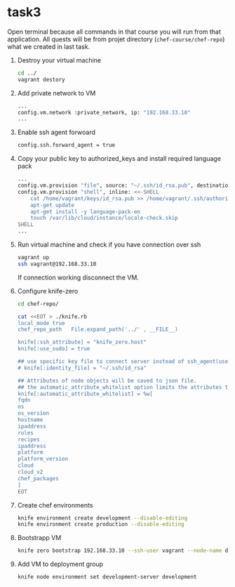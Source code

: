 # task3

Open terminal because all commands in that course you will run from that application. All quests will be from projet directory (`chef-course/chef-repo`) what we created in last task.

1. Destroy your virtual machine

    ```bash
    cd ../
    vagrant destory
    ```
2. Add private network to VM

    ```bash
    ...
    config.vm.network :private_network, ip: "192.168.33.10"
    ...
    ```

3. Enable ssh agent forwoard

    ```bash
    config.ssh.forward_agent = true
    ```

4. Copy your public key to authorized_keys and install required language pack

    ```bash
    ...
    config.vm.provision "file", source: "~/.ssh/id_rsa.pub", destination: "$HOME/keys/id_rsa.pub"
    config.vm.provision "shell", inline: <<-SHELL
        cat /home/vagrant/keys/id_rsa.pub >> /home/vagrant/.ssh/authorized_keys
        apt-get update
        apt-get install -y language-pack-en
        touch /var/lib/cloud/instance/locale-check.skip
    SHELL
    ...
    ```
5. Run virtual machine and check if you have connection over ssh

    ```bash
    vagrant up
    ssh vagrant@192.168.33.10
    ```

    If connection working disconnect the VM.

6. Configure knife-zero

    ```bash
    cd chef-repo/

    cat <<EOT > ./knife.rb
    local_mode true
    chef_repo_path   File.expand_path('../' , __FILE__)

    knife[:ssh_attribute] = "knife_zero.host"
    knife[:use_sudo] = true

    ## use specific key file to connect server instead of ssh_agent(use ssh_agent is set true by default).
    # knife[:identity_file] = "~/.ssh/id_rsa"

    ## Attributes of node objects will be saved to json file.
    ## the automatic_attribute_whitelist option limits the attributes to be saved.
    knife[:automatic_attribute_whitelist] = %w[
    fqdn
    os
    os_version
    hostname
    ipaddress
    roles
    recipes
    ipaddress
    platform
    platform_version
    cloud
    cloud_v2
    chef_packages
    ]
    EOT

7. Create chef environments

    ```bash
    knife environment create development --disable-editing
    knife environment create production --disable-editing
    ```

8. Bootstrapp VM

    ```bash
    knife zero bootstrap 192.168.33.10 --ssh-user vagrant --node-name development-server
    ```

9. Add VM to deployment group

    ```bash
    knife node environment set development-server development
    ```
